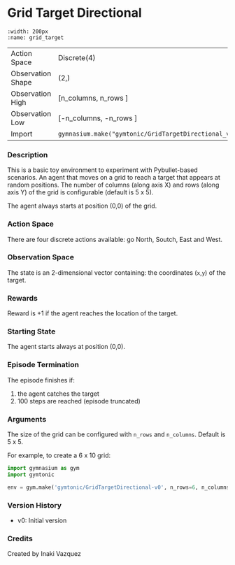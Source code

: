 # Grid Target Directional

```{figure} ./images/grid_target.gif 
:width: 200px
:name: grid_target
```


|   |   |
|---|---|
| Action Space | Discrete(4) |
| Observation Shape | (2,) |
| Observation High | [n_columns, n_rows  ] |
| Observation Low | [-n_columns, -n_rows  ] |
| Import | `gymnasium.make("gymtonic/GridTargetDirectional_v0")` | 


### Description
This is a basic toy environment to experiment with Pybullet-based scenarios. An agent that moves on a grid to reach a target that appears at random positions. The number of columns (along axis X) and rows (along axis Y) of the grid is configurable (default is 5 x 5).

The agent always starts at position (0,0) of the grid.

### Action Space
There are four discrete actions available: go North, Soutch, East and West.

### Observation Space
The state is an 2-dimensional vector containing: the coordinates (`x`,`y`) of the target.

### Rewards
Reward is +1 if the agent reaches the location of the target.

### Starting State
The agent starts always at position (0,0).

### Episode Termination
The episode finishes if:
1) the agent catches the target
2) 100 steps are reached (episode truncated)

### Arguments
The size of the grid can be configured with `n_rows` and `n_columns`. Default is 5 x 5.

For example, to create a 6 x 10 grid:
```python
import gymnasium as gym
import gymtonic

env = gym.make('gymtonic/GridTargetDirectional-v0', n_rows=6, n_columns=10, render_mode='human')
```

### Version History
- v0: Initial version

<!-- ### References -->

### Credits
Created by Inaki Vazquez
